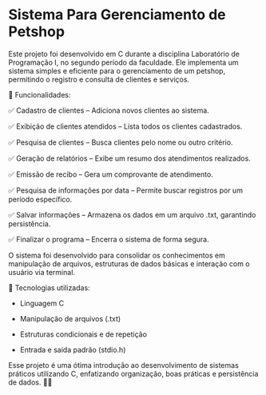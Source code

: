 # Sistema Para Gerenciamento de Petshop

Este projeto foi desenvolvido em C durante a disciplina Laboratório de Programação I, no segundo período da faculdade. Ele implementa um sistema simples e eficiente para o gerenciamento de um petshop, permitindo o registro e consulta de clientes e serviços.


🚀 Funcionalidades:


✅ Cadastro de clientes – Adiciona novos clientes ao sistema.

✅ Exibição de clientes atendidos – Lista todos os clientes cadastrados.

✅ Pesquisa de clientes – Busca clientes pelo nome ou outro critério.

✅ Geração de relatórios – Exibe um resumo dos atendimentos realizados.

✅ Emissão de recibo – Gera um comprovante de atendimento.

✅ Pesquisa de informações por data – Permite buscar registros por um período específico.

✅ Salvar informações – Armazena os dados em um arquivo .txt, garantindo persistência.

✅ Finalizar o programa – Encerra o sistema de forma segura.


O sistema foi desenvolvido para consolidar os conhecimentos em manipulação de arquivos, estruturas de dados básicas e interação com o usuário via terminal.

📂 Tecnologias utilizadas:


- Linguagem C

- Manipulação de arquivos (.txt)

- Estruturas condicionais e de repetição

- Entrada e saída padrão (stdio.h)


Esse projeto é uma ótima introdução ao desenvolvimento de sistemas práticos utilizando C, enfatizando organização, boas práticas e persistência de dados. 🐶🐾
